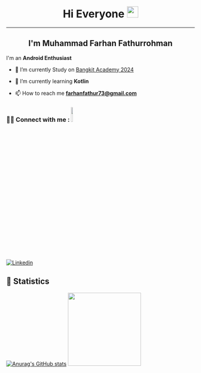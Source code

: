 <h1 align="center">Hi Everyone <img src="https://raw.githubusercontent.com/iampavangandhi/iampavangandhi/master/gifs/Hi.gif" width="30px"></h1> 

<hr>

<h2 align="center"> I'm Muhammad Farhan Fathurrohman </h2>

I'm an **Android Enthusiast** 


- 🔭 I’m currently Study on [Bangkit Academy 2024](https://www.dicoding.com/)

- 🌱 I’m currently learning **Kotlin**

- 📫 How to reach me **farhanfathur73@gmail.com**

<h3 align="left">🙋‍♂️ Connect with me : <img src='https://raw.githubusercontent.com/ShahriarShafin/ShahriarShafin/main/Assets/handshake.gif' width ="10%" height="10%"></h3>
<p align="left">
  
[![Linkedin](https://skillicons.dev/icons?i=linkedin)](https://linkedin.com/in/farhan-fathur)

## 🎯 Statistics

[![Anurag's GitHub stats](https://github-readme-stats.vercel.app/api?username=farhanfath&show_icons=true&theme=tokyonight)](https://github.com/farhanfath)
<img height="195em" src="https://github-readme-stats.vercel.app/api/top-langs/?username=farhanfath&layout=compact&theme=tokyonight"/>

